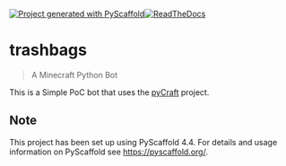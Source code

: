 [![Project generated with PyScaffold](https://img.shields.io/badge/-PyScaffold-005CA0?logo=pyscaffold)](https://pyscaffold.org/)[![ReadTheDocs](https://readthedocs.org/projects/trashbags/badge/?version=latest)](https://trashbags.readthedocs.io/en/stable/)

# trashbags

> A Minecraft Python Bot

This is a Simple PoC bot that uses the [pyCraft](https://github.com/TargetedEntropy/pyCraft) project.

<!-- pyscaffold-notes -->

## Note

This project has been set up using PyScaffold 4.4. For details and usage
information on PyScaffold see https://pyscaffold.org/.
